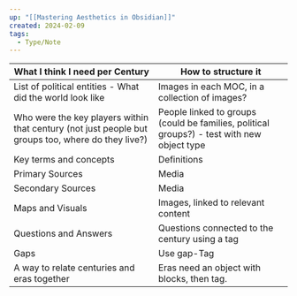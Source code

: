 ```yaml
---
up: "[[Mastering Aesthetics in Obsidian]]"
created: 2024-02-09
tags:
  - Type/Note
---
```


| What I think I need per Century                                                                    | How to structure it                                                                        |
| -------------------------------------------------------------------------------------------------- | ------------------------------------------------------------------------------------------ |
| List of political entities - What did the world look like                                          | Images in each MOC, in a collection of images?                                             |
| Who were the key players within that century (not just people but groups too, where do they live?) | People linked to groups (could be families, political groups?) - test with new object type |
| Key terms and concepts                                                                             | Definitions                                                                                |
| Primary Sources                                                                                    | Media                                                                                      |
| Secondary Sources                                                                                  | Media                                                                                      |
| Maps and Visuals                                                                                   | Images, linked to relevant content                                                         |
| Questions and Answers                                                                              | Questions connected to the century using a tag                                             |
| Gaps                                                                                               | Use gap-Tag                                                                                |
| A way to relate centuries and eras together                                                        | Eras need an object with blocks, then tag.                                                 |
